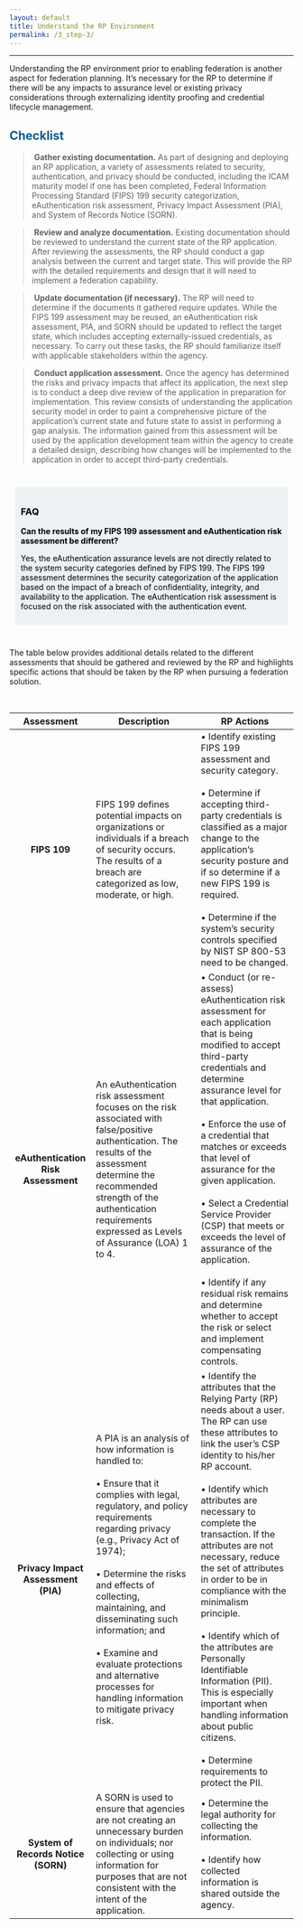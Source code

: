 ```yaml
---
layout: default
title: Understand the RP Environment
permalink: /3_step-3/
---
```

<script>
$(function() {
  $( "#accordion" ).accordion({
    heightStyle: "content",
    collapsible: "true",
    active: "false"
  });
});
</script>

<script src="https://use.fontawesome.com/e20c671b68.js"></script>
------------------------------------------------------------------

Understanding the RP environment prior to enabling federation is another aspect for federation planning. It’s necessary for the RP to determine if there will be any impacts to assurance level or existing privacy considerations through externalizing identity proofing and credential lifecycle management. 

## <span style="color: #0C5C89">**Checklist**</span>

> <i class="fa fa-check-square-o"></i> &nbsp;**Gather existing documentation.** As part of designing and deploying an RP application, a variety of assessments related to security, authentication, and privacy should be conducted, including the ICAM maturity model if one has been completed, Federal Information Processing Standard (FIPS) 199 security categorization, eAuthentication risk assessment, Privacy Impact Assessment (PIA), and System of Records Notice (SORN). 

> <i class="fa fa-check-square-o"></i> &nbsp;**Review and analyze documentation.** Existing documentation should be reviewed to understand the current state of the RP application. After reviewing the assessments, the RP should conduct a gap analysis between the current and target state. This will provide the RP with the detailed requirements and design that it will need to implement a federation capability. 

> <i class="fa fa-check-square-o"></i> &nbsp;**Update documentation (if necessary).** The RP will need to determine if the documents it gathered require updates. While the FIPS 199 assessment may be reused, an eAuthentication risk assessment, PIA, and SORN should be updated to reflect the target state, which includes accepting externally-issued credentials, as necessary. To carry out these tasks, the RP should familiarize itself with applicable stakeholders within the agency. 

> <i class="fa fa-check-square-o"></i> &nbsp;**Conduct application assessment.** Once the agency has determined the risks and privacy impacts that affect its application, the next step is to conduct a deep dive review of the application in preparation for implementation. This review consists of understanding the application security model in order to paint a comprehensive picture of the application’s current state and future state to assist in performing a gap analysis. The information gained from this assessment will be used by the application development team within the agency to create a detailed design, describing how changes will be implemented to the application in order to accept third-party credentials.

<br>

<div style="background-color: #edf1f3;color: black;margin: 10px;padding: 10px">

<h3><span>FAQ</span></h3>
<p><strong>Can the results of my FIPS 199 assessment and eAuthentication risk assessment be different? </strong></p>

<p><span>Yes, the eAuthentication assurance levels are not directly related to the system security categories defined by FIPS 199. The FIPS 199 assessment determines the security categorization of the application based on the impact of a breach of confidentiality, integrity, and availability to the application. The eAuthentication risk assessment is focused on the risk associated with the authentication event.</span></p>

</div>

<br>

The table below provides additional details related to the different assessments that should be gathered and reviewed by the RP and highlights specific actions that should be taken by the RP when pursuing a federation solution.

<br>

| <center> Assessment </center> | <center> Description </center> | <center> RP Actions </center> | 
|:-----------------------------:|--------------------------------|------------------|
| **FIPS 109** | FIPS 199 defines potential impacts on organizations or individuals if a breach of security occurs. The results of a breach are categorized as low, moderate, or high. | • Identify existing FIPS 199 assessment and security category. <br><br> • Determine if accepting third-party credentials is classified as a major change to the application’s security posture and if so determine if a new FIPS 199 is required. <br><br> • Determine if the system’s security controls specified by NIST SP 800-53 need to be changed. | 
| **eAuthentication Risk Assessment** | An eAuthentication risk assessment focuses on the risk associated with false/positive authentication. The results of the assessment determine the recommended strength of the authentication requirements expressed as Levels of Assurance (LOA) 1 to 4. | • Conduct (or re-assess) eAuthentication risk assessment for each application that is being modified to accept third-party credentials and determine assurance level for that application. <br><br> • Enforce the use of a credential that matches or exceeds that level of assurance for the given application. <br><br> • Select a Credential Service Provider (CSP) that meets or exceeds the level of assurance of the application. <br><br> • Identify if any residual risk remains and determine whether to accept the risk or select and implement compensating controls. | 
| **Privacy Impact Assessment (PIA)** | A PIA is an analysis of how information is handled to: <br><br> • Ensure that it complies with legal, regulatory, and policy requirements regarding privacy (e.g., Privacy Act of 1974); <br><br> • Determine the risks and effects of collecting, maintaining, and disseminating such information; and <br><br> • Examine and evaluate protections and alternative processes for handling information to mitigate privacy risk. | • Identify the attributes that the Relying Party (RP) needs about a user. The RP can use these attributes to link the user’s CSP identity to his/her RP account. <br><br> • Identify which attributes are necessary to complete the transaction. If the attributes are not necessary, reduce the set of attributes in order to be in compliance with the minimalism principle. <br><br> • Identify which of the attributes are Personally Identifiable Information (PII). This is especially important when handling information about public citizens. <br><br> • Determine requirements to protect the PII. | 
| **System of Records Notice (SORN)** | A SORN is used to ensure that agencies are not creating an unnecessary burden on individuals; nor collecting or using information for purposes that are not consistent with the intent of the application. | • Determine the legal authority for collecting the information. <br><br> • Identify how collected information is shared outside the agency. |

 




 












